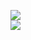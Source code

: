 [![](https://img.shields.io/badge/Made%20With-Github%20Spray-lightgrey.svg?style=for-the-badge&logo=github)](https://github.com/Annihil/github-spray#7774)  
[![](https://i.imgur.com/2DrTn0Z.gif)](https://github.com/Annihil/github-spray)